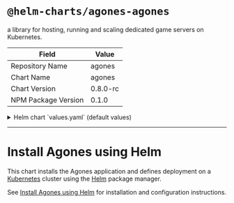 # `@helm-charts/agones-agones`

a library for hosting, running and scaling dedicated game servers on Kubernetes.

| Field               | Value    |
| ------------------- | -------- |
| Repository Name     | agones   |
| Chart Name          | agones   |
| Chart Version       | 0.8.0-rc |
| NPM Package Version | 0.1.0    |

<details>

<summary>Helm chart `values.yaml` (default values)</summary>

```yaml
# Copyright 2018 Google Inc. All Rights Reserved.
#
# Licensed under the Apache License, Version 2.0 (the "License");
# you may not use this file except in compliance with the License.
# You may obtain a copy of the License at
#
#     http://www.apache.org/licenses/LICENSE-2.0
#
# Unless required by applicable law or agreed to in writing, software
# distributed under the License is distributed on an "AS IS" BASIS,
# WITHOUT WARRANTIES OR CONDITIONS OF ANY KIND, either express or implied.
# See the License for the specific language governing permissions and
# limitations under the License.

# Declare variables to be passed into your templates.

agones:
  metrics:
    prometheusEnabled: true
    prometheusServiceDiscovery: true
    stackdriverEnabled: false
    stackdriverProjectID: ''
  rbacEnabled: true
  registerServiceAccounts: true
  registerWebhooks: true
  crds:
    install: true
    cleanupOnDelete: true
  serviceaccount:
    controller: agones-controller
    sdk: agones-sdk
  priorityClassName: agones-system
  controller:
    resources: {}
    nodeSelector: {}
    tolerations:
      - key: 'stable.agones.dev/agones-system'
        operator: 'Equal'
        value: 'true'
        effect: 'NoExecute'
    affinity:
      nodeAffinity:
        preferredDuringSchedulingIgnoredDuringExecution:
          - weight: 1
            preference:
              matchExpressions:
                - key: stable.agones.dev/agones-system
                  operator: Exists
    generateTLS: true
    safeToEvict: false
    numWorkers: 100
    apiServerQPS: 400
    apiServerQPSBurst: 500
    http:
      port: 8080
    healthCheck:
      initialDelaySeconds: 3
      periodSeconds: 3
      failureThreshold: 3
      timeoutSeconds: 1
  ping:
    install: true
    resources: {}
    nodeSelector: {}
    tolerations:
      - key: 'stable.agones.dev/agones-system'
        operator: 'Equal'
        value: 'true'
        effect: 'NoExecute'
    affinity:
      nodeAffinity:
        preferredDuringSchedulingIgnoredDuringExecution:
          - weight: 1
            preference:
              matchExpressions:
                - key: stable.agones.dev/agones-system
                  operator: Exists
    replicas: 2
    http:
      expose: true
      response: ok
      port: 80
      serviceType: LoadBalancer
    udp:
      expose: true
      rateLimit: 20
      port: 50000
      serviceType: LoadBalancer
    healthCheck:
      initialDelaySeconds: 3
      periodSeconds: 3
      failureThreshold: 3
      timeoutSeconds: 1
  image:
    registry: gcr.io/agones-images
    tag: 0.8.0-rc
    controller:
      name: agones-controller
      pullPolicy: IfNotPresent
    sdk:
      name: agones-sdk
      cpuRequest: 30m
      cpuLimit: 0
      alwaysPull: false
    ping:
      name: agones-ping
      pullPolicy: IfNotPresent

gameservers:
  namespaces:
    - default
  minPort: 7000
  maxPort: 8000
```

</details>

---

# Install Agones using Helm

This chart installs the Agones application and defines deployment on a [Kubernetes](http://kubernetes.io) cluster using the [Helm](https://helm.sh) package manager.

See [Install Agones using Helm](https://agones.dev/site/docs/installation/helm/) for installation and configuration instructions.

